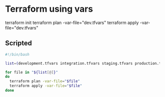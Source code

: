 # Terraform using vars


terraform init
terraform plan -var-file="dev.tfvars"
terraform apply -var-file="dev.tfvars"


## Scripted 

```bash
#!/bin/bash

list=(development.tfvars integration.tfvars staging.tfvars production.tfvars)

for file in "${list[@]}"
do
  terraform plan -var-file="$file"
  terraform apply -var-file="$file"
done
```